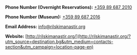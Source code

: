 **Phone Number (Overnight Reservations):**
[+359 89 687 2010](tel:+359896872010)

**Phone Number (Museum):**
[+359 89 687 2016](tel:+359896872016)

**Email Address:**
[info@rilskimanastir.org](mailto:info@rilskimanastir.org)

**Website:**
[http://rilskimanastir.org/](http://rilskimanastir.org/?utm_source=destination.bg&utm_medium=contacts-section&utm_campaign=location-page-en)
